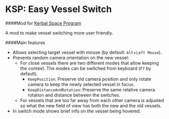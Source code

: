# KSP: Easy Vessel Switch
####Mod for [Kerbal Space Program](http://www.kerbalspaceprogram.com/)

A mod to make vessel switching more user friendly.

####Main features
- Allows selecting target vessel with mouse (by default: `Alt`+`Left Mouse`).
- Prevents random camera orientation on the new vessel:
  - For close vessels there are two different modes that allow keeping the context. The modes can be
    switched from keyboard (`F7` by default).
    - `KeepPosition`: Preserve old camera position and only rotate camera to keep the newly selected vessel in focus.
    - `KeepDistanceAndRotation`: Preserve the same relative camera rotation and distance between the switches.
  - For vessels that are too far away from each other camera is adjusted so what the new field of
    view has both the new and the old vessels.
- In switch mode shows brief info on the vessel being hovered.
